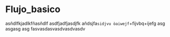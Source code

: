 # Flujo_basico
asñdlfkjadlkfñasñdlf
asdfjadfjasdjfk
añdsjfa`sidjvu
òaiwejf`+fijvbq+ijefg
asg
asgasg
asg
fasvasdasvasdvasdvasdv
